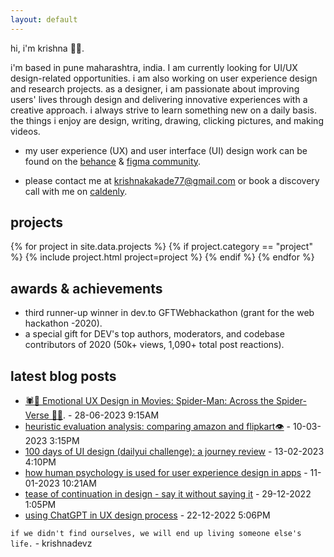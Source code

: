 ```yaml
---
layout: default
---
```

hi, i'm krishna 👋🏻.

i'm based in pune maharashtra, india. I am currently looking for UI/UX design-related opportunities. i am also working on user experience design and research projects. 
as a designer, i am passionate about improving users' lives through design and delivering innovative experiences with a creative approach. i always strive to learn something new on a daily basis.
the things i enjoy are design, writing, drawing, clicking pictures, and making videos.

* my user experience (UX) and user interface (UI) design work can be found on the [behance](https://www.behance.net/krishnakakade) & [figma community](https://www.figma.com/@krishnadevz).

<!--* My design work can be found on  [Behance](https://www.behance.net/krishnakakade) & on  [Figma Community](https://www.figma.com/@krishnadevz).
* i am Available for fulltime **UI/UX Design**, **Writing**  related opportunities. 
-->

* please contact me at <krishnakakade77@gmail.com> or book a discovery call with me on [caldenly](https://calendly.com/krishnakakade/15min?back=1&month=2023-04).

## projects

{% for project in site.data.projects %}
{% if project.category == "project" %}
{% include project.html project=project %}
{% endif %}
{% endfor %}


## awards & achievements 

* third runner-up winner in dev.to GFTWebhackathon (grant for the web hackathon -2020). 
* a special gift for DEV's top authors, moderators, and codebase contributors of 2020 (50k+ views, 1,090+ total post reactions).

## latest blog posts

* [🕷️🎥 Emotional UX Design in Movies: Spider-Man: Across the Spider-Verse 🌟💔](https://krishnakakade.medium.com/%EF%B8%8F-emotional-ux-design-in-movies-spider-man-across-the-spider-verse-2a6f1a9e1af0). - 28-06-2023 9:15AM
* [heuristic evaluation analysis: comparing amazon and flipkart👁️](https://krishnakakade.medium.com/heuristic-evaluation-analysis-comparing-amazon-and-flipkart-2fa9c0fef87f) - 10-03-2023 3:15PM
* [100 days of UI design (dailyui challenge): a journey review](https://krishnakakade.medium.com/100-days-of-ui-design-dailyui-challenge-a-journey-review-a29f22cb525c) - 13-02-2023 4:10PM
*  [how human psychology is used for user experience design in apps](https://dev.to/krishnakakade/how-human-psychology-is-used-for-user-experience-design-in-apps-2odc) - 11-01-2023 10:21AM
* [tease of continuation in design - say it without saying it](https://dev.to/krishnakakade/tease-of-continuation-in-design-say-it-without-saying-it-59am) - 29-12-2022 1:05PM
* [using ChatGPT in UX design process](https://dev.to/krishnakakade/using-chat-gpt-in-ux-design-process-4doo) - 22-12-2022 5:06PM

`if we didn't find ourselves, we will end up living someone else's life.` - krishnadevz

<!-- <center> ![Mrrobot](https://media.giphy.com/media/ZKQpx4TYrxTtS/giphy.gif) </center>
 -->
